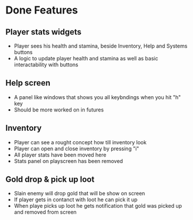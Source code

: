 # Done Features

## Player stats widgets
- Player sees his health and stamina, beside Inventory, Help and Systems buttons
- A logic to update player health and stamina as well as basic interactability with buttons

## Help screen
- A panel like windows that shows you all keybndings when you hit "h" key
- Should be more worked on in futures

## Inventory

- Player can see a rought concept how till inventory look
- Player can open and close inventory by pressing "i"
- All player stats have been moved here
- Stats panel on playscreen has been removed

## Gold drop & pick up loot

- Slain enemy will drop gold that will be show on screen
- If player gets in contanct with loot he can pick it up
- When playe picks up loot he gets notification that gold was picked up and removed from screen
